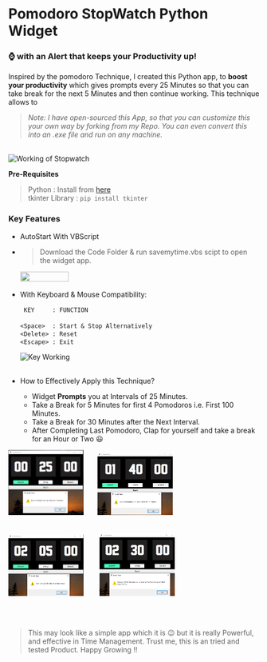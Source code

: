 # Pomodoro StopWatch Python Widget

### :watch: with an Alert that keeps your Productivity up!

Inspired by the pomodoro Technique, I created this Python app, to **boost your productivity** which gives prompts every 25 Minutes so that you can take break for the next 5 Minutes and then continue working. This technique allows to 


> *Note: I have open-sourced this App, so that you can customize this your own way by forking from my Repo. 
   You can even convert this into an .exe file and run on any machine.*

<br>
<img src = "gifs/main_preview.gif" width = "55%" height = "55%" alt = "Working of Stopwatch">

**Pre-Requisites**
> Python : Install from [here](https://www.python.org/downloads/)<br>
> tkinter Library : `pip install tkinter`

### Key Features
+ AutoStart With VBScript <br>
+ > Download the Code Folder & run savemytime.vbs scipt to open the widget app.
    <img src = "gifs/open.gif" width = "45%" height = "45%">

+ With Keyboard & Mouse Compatibility:

       KEY     : FUNCTION
      
      <Space>  : Start & Stop Alternatively
      <Delete> : Reset
      <Escape> : Exit

  <img src = "gifs/keys.gif" width = "45%" height = "45%" alt = "Key Working"> 
  <br><br>

+ How to Effectively Apply this Technique?
  + Widget **Prompts** you at Intervals of 25 Minutes. 
  + Take a Break for 5 Minutes for first 4 Pomodoros i.e. First 100 Minutes.
  + Take a Break for 30 Minutes after the Next Interval.
  + After Completing Last Pomodoro, Clap for yourself and take a break for an Hour or Two :smiley:
 

<img src = "images/alert1.PNG" width = "30%" height = "30%"> &nbsp;&nbsp;&nbsp;&nbsp;&nbsp;&nbsp;<img src = "images/alert2.PNG" width = "30%" height = "30%"> <br> <br> <br>
<img src = "images/alert3.PNG" width = "30%" height = "30%"> &nbsp;&nbsp;&nbsp;&nbsp;&nbsp;&nbsp; <img src = "images/alert4.PNG" width = "30%" height = "30%">

<br> <br>

> This may look like a simple app which it is :wink: but it is really Powerful, and effective in Time Management. Trust me, this is an tried and tested Product. Happy Growing !!

